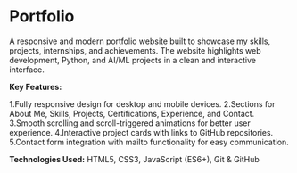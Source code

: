 # Portfolio
A responsive and modern portfolio website built to showcase my skills, projects, internships, and achievements. The website highlights web development, Python, and AI/ML projects in a clean and interactive interface.

**Key Features:**

1.Fully responsive design for desktop and mobile devices.
2.Sections for About Me, Skills, Projects, Certifications, Experience, and Contact.
3.Smooth scrolling and scroll-triggered animations for better user experience.
4.Interactive project cards with links to GitHub repositories.
5.Contact form integration with mailto functionality for easy communication.

**Technologies Used:**
HTML5, CSS3, JavaScript (ES6+), Git & GitHub
